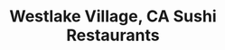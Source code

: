 ---
layout: city
title: Westlake Village, CA Sushi Restaurants
permalink: /california/westlake-village/
stateAbbr: CA
stateName: California
cityName: Westlake Village
---